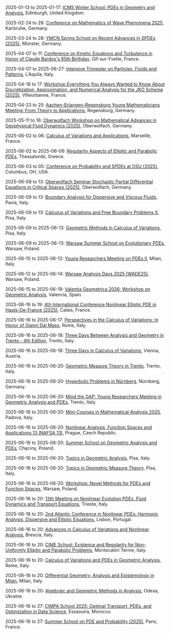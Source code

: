 2025-01-13 to 2025-01-17: [ICMS Winter School: PDEs in Geometry and Analysis](https://www.icms.org.uk/PDEsInGeometryAnalysis/ "The winter school trains researchers in PDEs, focusing on geometry and analysis. Topics include geometric PDEs, curvature flows, and harmonic analysis. Lectures cover applications in general relativity and quantum mechanics, emphasizing analytical techniques."), Edinburgh, United Kingdom.

2025-02-24 to 28: [Conference on Mathematics of Wave Phenomena 2025](https://conference25.waves.kit.edu "This conference explores mathematical modeling of wave phenomena, covering wave propagation, scattering, and inverse problems. Topics include partial differential equations, numerical methods, and applications in acoustics, electromagnetics, and seismology, emphasizing analytical and computational advancements in wave physics."), Karlsruhe, Germany.

2025-03-24 to 28: [YMCN Spring School on Recent Advances in SPDEs (2025)](https://www.uni-muenster.de/MathematicsMuenster/de/events/2025/ymcn_spring-school_spdes.shtml "This spring school explores stochastic partial differential equations (SPDEs), covering regularity theory, numerical methods, and stochastic analysis. Topics include stochastic heat equations, applications in fluid dynamics, and financial modeling, emphasizing recent theoretical and computational advancements."), Münster, Germany.

2025-04-07 to 11: [Conference on Kinetic Equations and Turbulence in Honor of Claude Bardos's 85th Birthday](https://bardos-85.sciencesconf.org/?lang=en "Focuses on kinetic equations and turbulence modeling. Topics include Boltzmann equations, computational fluid dynamics, and turbulence simulation, with applications in physics and engineering."), Gif-sur-Yvette, France.

2025-04-07 to 2025-06-27: [Intensive Trimester on Particles, Fluids and Patterns](https://www.gssi.it/research/schools-and-workshops/item/25761-an-intensive-trimester-on-particles-fluids-and-patterns-at-gssi "The trimester explores particles, fluids, and patterns, focusing on analytical and computational methods. Topics include kinetic theory, fluid dynamics, and pattern formation. Discussions cover applications in plasma physics and condensed matter, emphasizing modeling challenges."), L'Aquila, Italy.

2025-04-16 to 17: [Workshop Everything You Always Wanted to Know About Discretization, Approximation, and Numerical Analysis for the JKO Scheme (2025)](https://indico.math.cnrs.fr/event/13361/ "Focuses on numerical analysis for the JKO scheme, emphasizing discretization and approximation techniques. Topics include optimal transport, gradient flows, and applications in mathematical modeling and physics."), Villeurbanne, France.

2025-04-23 to 25: [Aachen–Erlangen–Regensburg Young Mathematicians Meeting: From Theory to Applications](https://sites.google.com/view/aermeeting "The meeting focuses on mathematical theory and applications in physics. Topics include differential equations, functional analysis, and geometric methods. Discussions cover applications in quantum mechanics and fluid dynamics, fostering collaboration among young mathematicians and physicists."), Regensburg, Germany.

2025-05-11 to 16: [Oberwolfach Workshop on Mathematical Advances in Geophysical Fluid Dynamics (2025)](https://www.mfo.de/occasion/2520/www_view "This workshop explores geophysical fluid dynamics, focusing on mathematical models for oceanic and atmospheric flows. Topics include turbulence, wave dynamics, and numerical methods for fluid simulations, with applications in climate prediction and weather forecasting, emphasizing computational advancements."), Oberwolfach, Germany.

2025-06-02 to 06: [Calculus of Variations and Applications](https://www.cirm-math.fr/fr/evenements/calculus-of-variations-and-applications-2/ "The conference explores calculus of variations, focusing on applications in physics and materials science. Topics include energy minimization, nonlinear PDEs, and optimal transport. Discussions cover modeling physical systems like fluid dynamics and elasticity, advancing mathematical techniques for real-world problems."), Marseille, France.

2025-06-02 to 2025-06-06: [Regularity Aspects of Elliptic and Parabolic PDEs](https://sites.google.com/view/regularity-aspects-pde/home "The conference explores regularity in elliptic and parabolic PDEs, with physical applications. Topics include Schauder estimates, Hölder continuity, and viscosity solutions. Discussions cover modeling in fluid dynamics and quantum mechanics, emphasizing analytical techniques."), Thessaloniki, Greece.

2025-06-03 to 05: [Conference on Probability and SPDEs at OSU (2025)](https://u.osu.edu/spdeworkshop/ "This conference focuses on probability and stochastic partial differential equations, covering regularity theory, stochastic analysis, and numerical methods. Topics include stochastic heat equations, applications in fluid dynamics, emphasizing mathematical rigor in stochastic systems."), Columbus, OH, USA.

2025-06-08 to 13: [Oberwolfach Seminar Stochastic Partial Differential Equations in Critical Spaces (2025)](https://www.mfo.de/occasion/2524a/www_view "This seminar focuses on stochastic partial differential equations in critical spaces, covering regularity theory and well-posedness. Topics include stochastic Navier-Stokes equations, applications in fluid dynamics, emphasizing advanced mathematical techniques for stochastic systems."), Oberwolfach, Germany.

2025-06-09 to 13: [Boundary Analysis for Dispersive and Viscous Fluids](https://cvgmt.sns.it/event/1024/ "The conference explores boundary analysis for dispersive and viscous fluids, focusing on mathematical modeling. Topics include Navier-Stokes equations, wave propagation, and boundary layer effects. Discussions cover applications in hydrodynamics and plasma physics, emphasizing PDE solutions."), Pavia, Italy.

2025-06-09 to 13: [Calculus of Variations and Free Boundary Problems X](https://cvgmt.sns.it/events/?year=2025 "The workshop focuses on calculus of variations and free boundary problems, exploring mathematical models in physics. Topics include phase transitions, minimal surfaces, and obstacle problems. Discussions cover applications in fluid dynamics and materials science, emphasizing PDE-based solutions."), Pisa, Italy.

2025-06-09 to 2025-06-13: [Geometric Methods in Calculus of Variations](https://cvgmt.sns.it/event/959/ "The workshop explores geometric methods in calculus of variations, focusing on physical applications. Topics include minimal surfaces, curvature-driven flows, and energy minimization. Discussions cover modeling fluid dynamics and quantum systems, emphasizing geometric PDE techniques."), Pisa, Italy.

2025-06-09 to 2025-06-13: [Warsaw Summer School on Evolutionary PDEs](https://evolutionarypdes2025.icm.edu.pl/warsaw-summer-school/ "The summer school trains students in evolutionary PDEs, focusing on physical applications. Topics include parabolic and hyperbolic equations, nonlinear PDEs, and stability analysis. Lectures cover applications in plasma physics and quantum mechanics."), Warsaw, Poland.

2025-06-10 to 2025-06-12: [Young Researchers Meeting on PDEs II](https://cvgmt.sns.it/event/1013/ "The meeting supports young researchers in PDEs, focusing on physical applications. Topics include nonlinear PDEs, wave equations, and fluid dynamics. Discussions cover modeling in quantum mechanics and astrophysics, advancing analytical techniques."), Milan, Italy.

2025-06-12 to 2025-06-14: [Warsaw Analysis Days 2025 (WADE25)](https://cvgmt.sns.it/event/1014/ "WADE25 explores mathematical analysis with physical applications. Topics include functional analysis, PDEs, and harmonic analysis. Discussions cover modeling in quantum mechanics and fluid dynamics, emphasizing analytical techniques and geometric insights."), Warsaw, Poland.

2025-06-15 to 2025-06-19: [Valentia Geometrica 2026: Workshop on Geometric Analysis](https://cvgmt.sns.it/event/1005/ "Valentia Geometrica explores geometric analysis, focusing on physical applications. Topics include harmonic maps, curvature flows, and geometric PDEs. Discussions cover connections to general relativity and quantum mechanics, emphasizing analytical and geometric techniques."), Valencia, Spain.

2025-06-16 to 19: [4th International Conference Nonlinear Elliptic PDE in Hauts-De-France (2025)](https://4th-nlepde-hf.sciencesconf.org/ "Explores nonlinear elliptic partial differential equations. Topics include existence and regularity of solutions, numerical methods, and applications in physics, biology, and material science."), Calais, France.

2025-06-16 to 2025-06-17: [Perspectives in the Calculus of Variations: In Honor of Gianni Dal Maso](https://cvgmt.sns.it/event/1019/ "Honoring Gianni Dal Maso, the conference explores calculus of variations, focusing on physical applications. Topics include energy minimization, homogenization, and free boundary problems. Discussions cover modeling in materials science and quantum systems, emphasizing variational methods."), Rome, Italy.

2025-06-16 to 2025-06-18: [Three Days Between Analysis and Geometry in Trento - 4th Edition](https://cvgmt.sns.it/event/997/ "The workshop bridges analysis and geometry, focusing on physical applications. Topics include geometric PDEs, harmonic analysis, and curvature flows. Discussions cover connections to quantum mechanics and general relativity, emphasizing analytical techniques."), Trento, Italy.

2025-06-16 to 2025-06-18: [Three Days in Calculus of Variations](https://sites.google.com/view/three-days-in-calcvar/home-page "The workshop explores calculus of variations, focusing on physical applications. Topics include energy minimization, optimal transport, and variational PDEs. Discussions cover modeling in materials science and quantum systems, emphasizing variational methods."), Vienna, Austria.

2025-06-16 to 2025-06-20: [Geometric Measure Theory in Trento](https://cirm.fbk.eu/conferences/conferences-2025 "The conference explores geometric measure theory, focusing on applications in physics. Topics include minimal surfaces, currents, and varifolds. Discussions cover connections to fluid dynamics, materials science, and general relativity, emphasizing geometric and analytical methods."), Trento, Italy.

2025-06-16 to 2025-06-20: [Hyperbolic Problems in Nürnberg](https://www.lfb.uni-erlangen.de/lehre/aktuelles/hyperbolic-problems-2025.html "The conference explores hyperbolic PDEs, focusing on physical applications. Topics include wave equations, conservation laws, and relativistic hydrodynamics. Discussions cover modeling in plasma physics, fluid dynamics, and general relativity, emphasizing analytical and numerical methods."), Nürnberg, Germany.

2025-06-16 to 2025-06-20: [Mind the GAP: Young Researchers Meeting in Geometric Analysis and PDEs](https://sites.google.com/unitn.it/mind-the-gap-2025/home "The meeting focuses on young researchers in geometric analysis and PDEs, with physics applications. Topics include curvature flows, minimal surfaces, and nonlinear PDEs. Discussions cover connections to general relativity and quantum field theory, emphasizing analytical methods."), Trento, Italy.

2025-06-16 to 2025-06-20: [Mini-Courses in Mathematical Analysis 2025](https://www.math.unipd.it/~scandali/mcma25.html "The mini-courses cover mathematical analysis, focusing on applications in physics. Topics include functional inequalities, PDEs, and harmonic analysis. Discussions explore applications in fluid dynamics, quantum mechanics, and materials science, emphasizing analytical techniques."), Padova, Italy.

2025-06-16 to 2025-06-20: [Nonlinear Analysis, Function Spaces and Applications 13 (NAFSA 13)](https://cvgmt.sns.it/event/972/ "NAFSA 13 explores nonlinear analysis and function spaces, with applications in physics. Topics include Sobolev spaces, nonlinear PDEs, and variational methods. Discussions cover modeling in fluid dynamics and quantum mechanics, emphasizing analytical techniques."), Prague, Czech Republic.

2025-06-16 to 2025-06-20: [Summer School on Geometric Analysis and PDEs](https://sites.google.com/student.uw.edu.pl/checiny25 "The school trains researchers in geometric analysis and PDEs, focusing on physical applications. Topics include harmonic maps, curvature flows, and nonlinear PDEs. Lectures cover connections to general relativity and quantum mechanics."), Chęciny, Poland.

2025-06-16 to 2025-06-20: [Topics in Geometric Analysis](https://indico.sns.it/event/92/ "The workshop explores geometric analysis, focusing on physical applications. Topics include Ricci flow, minimal surfaces, and geometric PDEs. Discussions cover connections to general relativity and quantum field theory, emphasizing analytical techniques."), Pisa, Italy.

2025-06-16 to 2025-06-20: [Topics in Geometric Measure Theory](https://events.dm.unipi.it/event/200/ "The conference explores geometric measure theory, focusing on physical applications. Topics include varifolds, minimal surfaces, and regularity theory. Discussions cover modeling in materials science and quantum mechanics, emphasizing geometric analysis."), Pisa, Italy.

2025-06-16 to 2025-06-20: [Workshop: Novel Methods for PDEs and Function Spaces](https://evolutionarypdes2025.icm.edu.pl/novel-methods/ "The workshop explores novel methods for PDEs and function spaces, with physical applications. Topics include fractional PDEs, Sobolev spaces, and nonlinear analysis. Discussions cover modeling in quantum mechanics and fluid dynamics, emphasizing advanced techniques."), Warsaw, Poland.

2025-06-16 to 20: [13th Meeting on Nonlinear Evolution PDEs, Fluid Dynamics and Transport Equations](https://cvgmt.sns.it/event/962/ "The meeting focuses on nonlinear partial differential equations (PDEs) in fluid dynamics and transport. Topics include Navier-Stokes equations, turbulence modeling, and kinetic theory. It explores mathematical techniques for solving nonlinear PDEs and their applications in hydrodynamics, plasma physics, and material transport, fostering interdisciplinary collaboration."), Trieste, Italy.

2025-06-16 to 20: [2nd Atlantic Conference in Nonlinear PDEs: Harmonic Analysis, Dispersive and Elliptic Equations](https://www.math.tecnico.ulisboa.pt/~cviana/ACNPDE2025.html "The conference explores nonlinear PDEs, focusing on harmonic analysis, dispersive, and elliptic equations. Topics include wave propagation, Sobolev spaces, and nonlinear Schrödinger equations. Applications span fluid dynamics, quantum mechanics, and materials science, emphasizing mathematical techniques for modeling physical phenomena."), Lisbon, Portugal.

2025-06-16 to 20: [Advances in Calculus of Variations and Nonlinear Analysis](https://cvgmt.sns.it/event/1012/ "The conference explores calculus of variations and nonlinear analysis, with applications in physics. Topics include variational methods, PDEs, and optimization. Discussions cover applications in fluid dynamics, materials science, and quantum mechanics, emphasizing mathematical modeling of physical systems."), Brescia, Italy.

2025-06-16 to 20: [CIME School: Existence and Regularity for Non-Uniformly Elliptic and Parabolic Problems](https://cvgmt.sns.it/event/965/ "The school focuses on elliptic and parabolic PDEs under non-standard growth conditions, exploring existence and regularity. Topics include p,q-growth problems and variational methods. Discussions cover applications in fluid dynamics and materials science, emphasizing advanced PDE techniques."), Montecatini Terme, Italy.

2025-06-16 to 20: [Calculus of Variations and PDEs in Geometric Analysis](https://sites.google.com/uniroma1.it/excellence-department-ga "The conference explores calculus of variations and PDEs in geometric analysis, focusing on applications in physics. Topics include minimal surfaces, curvature flows, and Einstein manifolds. Discussions cover geometric methods in general relativity and quantum field theory, emphasizing mathematical rigor."), Rome, Italy.

2025-06-16 to 20: [Differential Geometry, Analysis and Epistemology in Milan](https://sites.google.com/view/dgaemi25 "Honoring Marco Rigoli, the conference explores differential geometry and analysis. Topics include Riemannian manifolds, geometric PDEs, and curvature flows. Discussions cover applications in general relativity and quantum mechanics, emphasizing geometric and analytical methods."), Milan, Italy.

2025-06-16 to 20: [Algebraic and Geometric Methods in Analysis](https://www.geometry-odesa.org/2025 "The workshop explores algebraic and geometric methods in analysis, focusing on applications in physics. Topics include geometric PDEs, algebraic topology, and variational methods. Discussions cover applications in fluid dynamics, quantum mechanics, and materials science, emphasizing mathematical modeling."), Odesa, Ukraine.

2025-06-16 to 27: [CIMPA School 2025: Optimal Transport, PDEs, and Optimization in Data Science](https://cvgmt.sns.it/event/971/ "The school trains researchers in optimal transport, PDEs, and optimization for data science, with physics applications. Topics include Wasserstein metrics, gradient flows, and machine learning. Lectures cover techniques for cosmological data analysis and fluid dynamics modeling."), Essaouira, Morocco.

2025-06-16 to 27: [Summer School on PDE and Probability (2025)](https://indico.math.cnrs.fr/event/13554/ "This summer school explores partial differential equations and probability, covering stochastic PDEs, random fields, and probabilistic methods. Topics include fluid dynamics and statistical physics applications, emphasizing the interplay between deterministic and probabilistic frameworks."), Paris, France.

